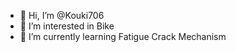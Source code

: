 - 👋 Hi, I’m @Kouki706
- 👀 I’m interested in Bike
- 🌱 I’m currently learning Fatigue Crack Mechanism

<!---
Kouki706/Kouki706 is a ✨ special ✨ repository because its `README.md` (this file) appears on your GitHub profile.
You can click the Preview link to take a look at your changes.
--->
